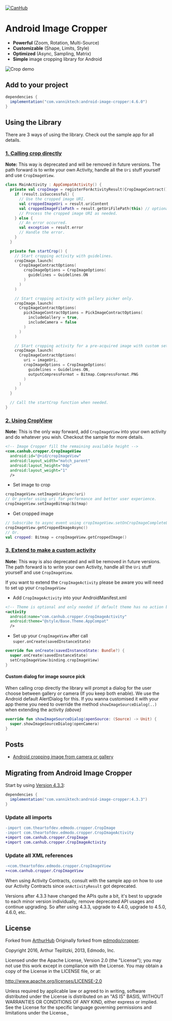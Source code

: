 [![CanHub](.documentation/art/cover.png?raw=true)](https://github.com/canhub)

Android Image Cropper
=====================

- **Powerful** (Zoom, Rotation, Multi-Source)
- **Customizable** (Shape, Limits, Style)
- **Optimized** (Async, Sampling, Matrix)
- **Simple** image cropping library for Android

![Crop demo](.documentation/art/showcase-1.gif?raw=true)

## Add to your project

```groovy
dependencies {
  implementation("com.vanniktech:android-image-cropper:4.6.0")
}
```

## Using the Library

There are 3 ways of using the library. Check out the sample app for all details.

### [1. Calling crop directly](./sample/src/main/kotlin/com/canhub/cropper/sample/SampleCropFragment.kt)

**Note:** This way is deprecated and will be removed in future versions. The path forward is to write your own Activity, handle all the `Uri` stuff yourself and use `CropImageView`.

```kotlin
class MainActivity : AppCompatActivity() {
  private val cropImage = registerForActivityResult(CropImageContract()) { result ->
    if (result.isSuccessful) {
      // Use the cropped image URI.
      val croppedImageUri = result.uriContent
      val croppedImageFilePath = result.getUriFilePath(this) // optional usage
      // Process the cropped image URI as needed.
    } else {
      // An error occurred.
      val exception = result.error
      // Handle the error.
    }
  }

  private fun startCrop() {
    // Start cropping activity with guidelines.
    cropImage.launch(
      CropImageContractOptions(
        cropImageOptions = CropImageOptions(
          guidelines = Guidelines.ON
        )
      )
    )

    // Start cropping activity with gallery picker only.
    cropImage.launch(
      CropImageContractOptions(
        pickImageContractOptions = PickImageContractOptions(
          includeGallery = true,
          includeCamera = false
        )
      )
    )

    // Start cropping activity for a pre-acquired image with custom settings.
    cropImage.launch(
      CropImageContractOptions(
        uri = imageUri,
        cropImageOptions = CropImageOptions(
          guidelines = Guidelines.ON,
          outputCompressFormat = Bitmap.CompressFormat.PNG
        )
      )
    )
  }

  // Call the startCrop function when needed.
}
```

### [2. Using CropView](./sample/src/main/kotlin/com/canhub/cropper/sample/SampleUsingImageViewFragment.kt)

**Note:** This is the only way forward, add `CropImageView` into your own activity and do whatever you wish. Checkout the sample for more details.

```xml
<!-- Image Cropper fill the remaining available height -->
<com.canhub.cropper.CropImageView
  android:id="@+id/cropImageView"
  android:layout_width="match_parent"
  android:layout_height="0dp"
  android:layout_weight="1"
  />
```

- Set image to crop

```kotlin
cropImageView.setImageUriAsync(uri)
// Or prefer using uri for performance and better user experience.
cropImageView.setImageBitmap(bitmap)
```

- Get cropped image

```kotlin
// Subscribe to async event using cropImageView.setOnCropImageCompleteListener(listener)
cropImageView.getCroppedImageAsync()
// Or.
val cropped: Bitmap = cropImageView.getCroppedImage()
```

### [3. Extend to make a custom activity](./sample/src/main/kotlin/com/canhub/cropper/sample/SampleCustomActivity.kt)

**Note:** This way is also deprecated and will be removed in future versions. The path forward is to write your own Activity, handle all the `Uri` stuff yourself and use `CropImageView`.

If you want to extend the `CropImageActivity` please be aware you will need to set up your `CropImageView`

- Add `CropImageActivity` into your AndroidManifest.xml
```xml
<!-- Theme is optional and only needed if default theme has no action bar. -->
<activity
  android:name="com.canhub.cropper.CropImageActivity"
  android:theme="@style/Base.Theme.AppCompat"
  />
```

- Set up your `CropImageView` after call `super.onCreate(savedInstanceState)`

```kotlin
override fun onCreate(savedInstanceState: Bundle?) {
  super.onCreate(savedInstanceState)
  setCropImageView(binding.cropImageView)
}
```

#### Custom dialog for image source pick

When calling crop directly the library will prompt a dialog for the user choose between gallery or camera (If you keep both enable).
We use the Android default AlertDialog for this. If you wanna customised it with your app theme you need to override the method `showImageSourceDialog(..)` when extending the activity _(above)_

```kotlin
override fun showImageSourceDialog(openSource: (Source) -> Unit) {
  super.showImageSourceDialog(openCamera)
}
```

## Posts

 - [Android cropping image from camera or gallery](https://canato.medium.com/android-cropping-image-from-camera-or-gallery-fbe732800b08)

## Migrating from Android Image Cropper

Start by using [Version 4.3.3](https://github.com/CanHub/Android-Image-Cropper/releases/tag/4.3.3):

```groovy
dependencies {
  implementation("com.vanniktech:android-image-cropper:4.3.3")
}
```

### Update all imports

```diff
-import com.theartofdev.edmodo.cropper.CropImage
-import com.theartofdev.edmodo.cropper.CropImageActivity
+import com.canhub.cropper.CropImage
+import com.canhub.cropper.CropImageActivity
```

### Update all XML references

```diff
-<com.theartofdev.edmodo.cropper.CropImageView
+<com.canhub.cropper.CropImageView
```

When using Activity Contracts, consult with the sample app on how to use our Activity Contracts since `onActivityResult` got deprecated.

Versions after 4.3.3 have changed the APIs quite a bit, it's best to upgrade to each minor version individually, remove deprecated API usages and continue upgrading. So after using 4.3.3, upgrade to 4.4.0, upgrade to 4.5.0, 4.6.0, etc.

## License

Forked from [ArthurHub](https://github.com/ArthurHub/Android-Image-Cropper)
Originally forked from [edmodo/cropper](https://github.com/edmodo/cropper).

Copyright 2016, Arthur Teplitzki, 2013, Edmodo, Inc.

Licensed under the Apache License, Version 2.0 (the "License"); you may not use this work except in compliance with the   License.
You may obtain a copy of the License in the LICENSE file, or at:

  http://www.apache.org/licenses/LICENSE-2.0

Unless required by applicable law or agreed to in writing, software distributed under the License is distributed on an "AS   IS" BASIS, WITHOUT WARRANTIES OR CONDITIONS OF ANY KIND, either express or implied. See the License for the specific language governing permissions and limitations under the License.,
